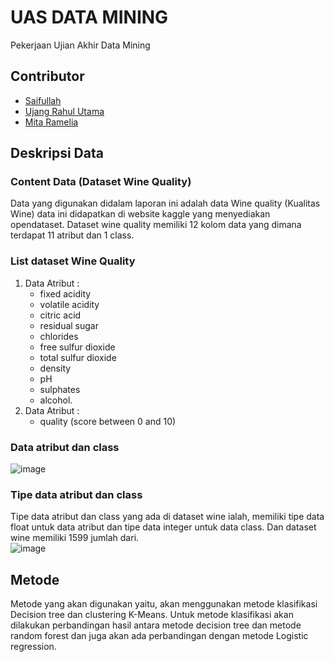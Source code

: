 # UAS DATA MINING
Pekerjaan Ujian Akhir Data Mining

## Contributor
- [Saifullah](https://github.com/koreoxy)
- [Ujang Rahul Utama](https://github.com/rhlutm)
- [Mita Ramelia](https://github.com/mitaramelia)

## Deskripsi Data
### Content Data (Dataset Wine Quality)
Data yang digunakan didalam laporan ini adalah data Wine quality (Kualitas Wine) data ini didapatkan di website kaggle yang menyediakan opendataset. Dataset wine quality memiliki 12 kolom data yang dimana terdapat 11 atribut dan 1 class.

### List dataset Wine Quality
1. Data Atribut :
   - fixed acidity 
   - volatile acidity 
   - citric acid 
   - residual sugar 
   - chlorides 
   - free sulfur dioxide 
   - total sulfur dioxide 
   - density 
   - pH 
   - sulphates 	
   - alcohol.
2. Data Atribut :
   - quality (score between 0 and 10) 

### Data atribut dan class
![image](https://user-images.githubusercontent.com/73381115/205674744-e481d257-34bd-4ca1-8a2f-b769f772e248.png)

### Tipe data atribut dan class
Tipe data atribut dan class yang ada di dataset wine ialah, memiliki tipe data float untuk data atribut dan tipe data integer untuk data class. Dan dataset wine memiliki 1599 jumlah dari.
<br>
![image](https://user-images.githubusercontent.com/73381115/205674977-9faa8250-2864-4d83-87b0-c4c18b97e260.png)


## Metode
Metode yang akan digunakan yaitu, akan menggunakan metode klasifikasi Decision tree dan clustering K-Means. Untuk metode klasifikasi akan dilakukan perbandingan hasil antara metode decision tree dan metode random forest dan juga akan ada perbandingan dengan metode Logistic regression.

